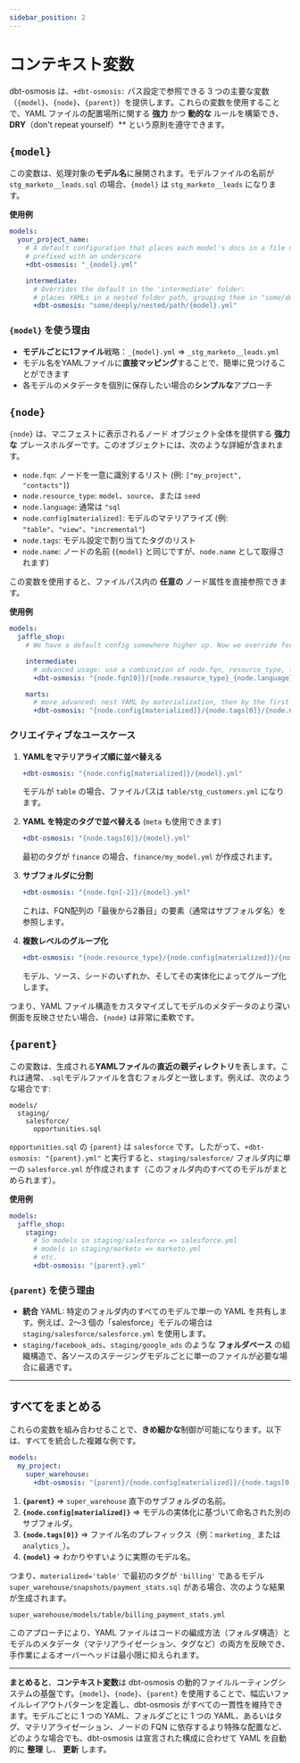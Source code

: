 ```yaml
---
sidebar_position: 2
---
```

# コンテキスト変数

dbt-osmosis は、`+dbt-osmosis:` パス設定で参照できる 3 つの主要な変数（`{model}`、`{node}`、`{parent}`）を提供します。これらの変数を使用することで、YAML ファイルの配置場所に関する **強力** かつ **動的な** ルールを構築でき、**DRY**（don't repeat yourself）** という原則を遵守できます。

## `{model}`

この変数は、処理対象の**モデル名**に展開されます。モデルファイルの名前が `stg_marketo__leads.sql` の場合、`{model}` は `stg_marketo__leads` になります。

**使用例**

```yaml title="dbt_project.yml"
models:
  your_project_name:
    # A default configuration that places each model's docs in a file named after the model,
    # prefixed with an underscore
    +dbt-osmosis: "_{model}.yml"

    intermediate:
      # Overrides the default in the 'intermediate' folder:
      # places YAMLs in a nested folder path, grouping them in "some/deeply/nested/path/"
      +dbt-osmosis: "some/deeply/nested/path/{model}.yml"
```

### `{model}` を使う理由

- **モデルごとに1ファイル**戦略：`_{model}.yml` => `_stg_marketo__leads.yml`
- モデル名をYAMLファイルに**直接マッピング**することで、簡単に見つけることができます
- 各モデルのメタデータを個別に保存したい場合の**シンプルな**アプローチ

## `{node}`

`{node}` は、マニフェストに表示されるノード オブジェクト全体を提供する **強力な** プレースホルダーです。このオブジェクトには、次のような詳細が含まれます。

- `node.fqn`: ノードを一意に識別するリスト (例: `["my_project", "contacts"]`)
- `node.resource_type`: `model`、`source`、または `seed`
- `node.language`: 通常は `"sql`
- `node.config[materialized]`: モデルのマテリアライズ (例: `"table"`、`"view"`、`"incremental"`)
- `node.tags`: モデル設定で割り当てたタグのリスト
- `node.name`: ノードの名前 (`{model}` と同じですが、`node.name` として取得されます)

この変数を使用すると、ファイルパス内の **任意の** ノード属性を直接参照できます。

**使用例**

```yaml title="dbt_project.yml"
models:
  jaffle_shop:
    # We have a default config somewhere higher up. Now we override for intermediate or marts subfolders.

    intermediate:
      # advanced usage: use a combination of node.fqn, resource_type, language, and name
      +dbt-osmosis: "{node.fqn[0]}/{node.resource_type}_{node.language}/{node.name}.yml"

    marts:
      # more advanced: nest YAML by materialization, then by the first tag.
      +dbt-osmosis: "{node.config[materialized]}/{node.tags[0]}/{node.name}.yml"
```

### クリエイティブなユースケース

1. **YAMLをマテリアライズ順に並べ替える**

   ```yaml
   +dbt-osmosis: "{node.config[materialized]}/{model}.yml"
   ```

   モデルが `table` の場合、ファイルパスは `table/stg_customers.yml` になります。

2. **YAML を特定のタグで並べ替える** (`meta` も使用できます)

   ```yaml
   +dbt-osmosis: "{node.tags[0]}/{model}.yml"
   ```

   最初のタグが `finance` の場合、`finance/my_model.yml` が作成されます。

3. **サブフォルダに分割**

   ```yaml
   +dbt-osmosis: "{node.fqn[-2]}/{model}.yml"
   ```

   これは、FQN配列の「最後から2番目」の要素（通常はサブフォルダ名）を参照します。

4. **複数レベルのグループ化**

   ```yaml
   +dbt-osmosis: "{node.resource_type}/{node.config[materialized]}/{node.name}.yml"
   ```

   モデル、ソース、シードのいずれか、そしてその実体化によってグループ化します。

つまり、YAML ファイル構造をカスタマイズしてモデルのメタデータのより深い側面を反映させたい場合、`{node}` は非常に柔軟です。

## `{parent}`

この変数は、生成される**YAMLファイル**の**直近の親ディレクトリ**を表します。これは通常、`.sql`モデルファイルを含むフォルダと一致します。例えば、次のような場合です:

```
models/
  staging/
    salesforce/
      opportunities.sql
```

`opportunities.sql` の `{parent}` は `salesforce` です。したがって、`+dbt-osmosis: "{parent}.yml"` と実行すると、`staging/salesforce/` フォルダ内に単一の `salesforce.yml` が作成されます（このフォルダ内のすべてのモデルがまとめられます）。

**使用例**

```yaml title="dbt_project.yml"
models:
  jaffle_shop:
    staging:
      # So models in staging/salesforce => salesforce.yml
      # models in staging/marketo => marketo.yml
      # etc.
      +dbt-osmosis: "{parent}.yml"
```

### `{parent}` を使う理由

- **統合** YAML: 特定のフォルダ内のすべてのモデルで単一の YAML を共有します。例えば、2～3 個の「salesforce」モデルの場合は `staging/salesforce/salesforce.yml` を使用します。
- `staging/facebook_ads`、`staging/google_ads` のような **フォルダベース** の組織構造で、各ソースのステージングモデルごとに単一のファイルが必要な場合に最適です。

---

## すべてをまとめる

これらの変数を組み合わせることで、**きめ細かな**制御が可能になります。以下は、すべてを統合した複雑な例です。

```yaml
models:
  my_project:
    super_warehouse:
      +dbt-osmosis: "{parent}/{node.config[materialized]}/{node.tags[0]}_{model}.yml"
```

1. **`{parent}`** => `super_warehouse` 直下のサブフォルダの名前。
2. **`{node.config[materialized]}`** => モデルの実体化に基づいて命名された別のサブフォルダ。
3. **`{node.tags[0]}`** => ファイル名のプレフィックス（例：`marketing_` または `analytics_`）。
4. **`{model}`** => わかりやすいように実際のモデル名。

つまり、`materialized='table'` で最初のタグが `'billing'` であるモデル `super_warehouse/snapshots/payment_stats.sql` がある場合、次のような結果が生成されます。

```
super_warehouse/models/table/billing_payment_stats.yml
```

このアプローチにより、YAML ファイルはコードの編成方法（フォルダ構造）とモデルのメタデータ（マテリアライゼーション、タグなど）の両方を反映でき、手作業によるオーバーヘッドは最小限に抑えられます。

---

**まとめると**、**コンテキスト変数**は dbt-osmosis の動的ファイルルーティングシステムの基盤です。`{model}`、`{node}`、`{parent}` を使用することで、幅広いファイルレイアウトパターンを定義し、dbt-osmosis がすべての一貫性を維持できます。モデルごとに 1 つの YAML、フォルダごとに 1 つの YAML、あるいはタグ、マテリアライゼーション、ノードの FQN に依存するより特殊な配置など、どのような場合でも、dbt-osmosis は宣言された構成に合わせて YAML を自動的に **整理** し、 **更新** します。
